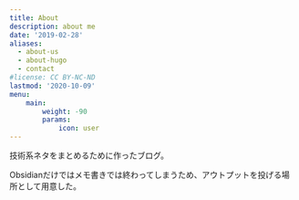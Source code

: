 ```yaml
---
title: About
description: about me
date: '2019-02-28'
aliases:
  - about-us
  - about-hugo
  - contact
#license: CC BY-NC-ND
lastmod: '2020-10-09'
menu:
    main: 
        weight: -90
        params:
            icon: user
---
```


技術系ネタをまとめるために作ったブログ。

Obsidianだけではメモ書きでは終わってしまうため、アウトプットを投げる場所として用意した。


